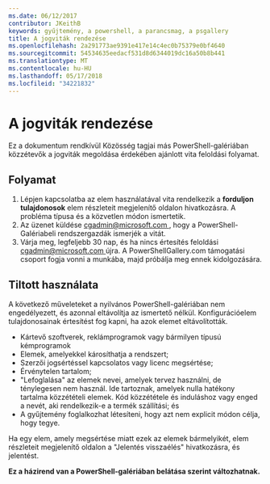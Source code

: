 ```yaml
---
ms.date: 06/12/2017
contributor: JKeithB
keywords: gyűjtemény, a powershell, a parancsmag, a psgallery
title: A jogviták rendezése
ms.openlocfilehash: 2a291773ae9391e417e14c4ec0b75379e0bf4640
ms.sourcegitcommit: 54534635eedacf531d8d6344019dc16a50b8b441
ms.translationtype: MT
ms.contentlocale: hu-HU
ms.lasthandoff: 05/17/2018
ms.locfileid: "34221832"
---
```

# <a name="dispute-resolution"></a>A jogviták rendezése

Ez a dokumentum rendkívül Közösség tagjai más PowerShell-galériában közzétevők a jogviták megoldása érdekében ajánlott vita feloldási folyamat.

## <a name="process"></a>Folyamat

1. Lépjen kapcsolatba az elem használatával vita rendelkezik a **forduljon tulajdonosok** elem részleteit megjelenítő oldalon hivatkozásra.
A probléma típusa és a közvetlen módon ismertetik.
2. Az üzenet küldése [ cgadmin@microsoft.com ](mailto:cgadmin@microsoft.com) , hogy a PowerShell-Galériabeli rendszergazdák ismerjék a vitát.
3. Várja meg, legfeljebb 30 nap, és ha nincs értesítés feloldási [ cgadmin@microsoft.com ](mailto:cgadmin@microsoft.com) újra.
A PowerShellGallery.com támogatási csoport fogja vonni a munkába, majd próbálja meg ennek kidolgozására.


## <a name="prohibited-use"></a>Tiltott használata

A következő műveleteket a nyilvános PowerShell-galériában nem engedélyezett, és azonnal eltávolítja az ismertető nélkül.  Konfigurációelem tulajdonosainak értesítést fog kapni, ha azok elemet eltávolították.

- Kártevő szoftverek, reklámprogramok vagy bármilyen típusú kémprogramok
- Elemek, amelyekkel károsíthatja a rendszert;
- Szerzői jogsértéssel kapcsolatos vagy licenc megsértése;
- Érvénytelen tartalom;
- "Lefoglalása" az elemek nevei, amelyek tervez használni, de ténylegesen nem használ. Ide tartoznak, amelyek nulla hatékony tartalma közzétételi elemek.
Kód közzététele és induláshoz vagy enged a nevét, aki rendelkezik-e a termék szállítási; és
- A gyűjtemény foglalkozhat létesíteni, hogy azt nem explicit módon célja, hogy tegye.


Ha egy elem, amely megsértése miatt ezek az elemek bármelyikét, elem részleteit megjelenítő oldalon a "Jelentés visszaélés" hivatkozásra, és jelentést.

**Ez a házirend van a PowerShell-galériában belátása szerint változhatnak.**